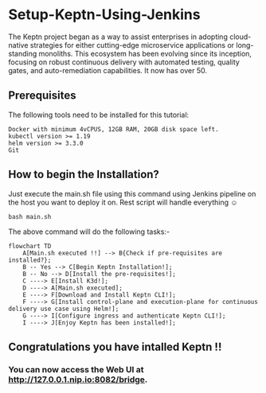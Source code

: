 # Setup-Keptn-Using-Jenkins
The Keptn project began as a way to assist enterprises in adopting cloud-native strategies for either cutting-edge microservice applications or long-standing monoliths. This ecosystem has been evolving since its inception, focusing on robust continuous delivery with automated testing, quality gates, and auto-remediation capabilities. It now has over 50.

## Prerequisites
The following tools need to be installed for this tutorial:
```
Docker with minimum 4vCPUS, 12GB RAM, 20GB disk space left.
kubectl version >= 1.19
helm version >= 3.3.0
Git
```

## How to begin the Installation?
Just execute the main.sh file using this command using Jenkins pipeline on the host you want to deploy it on.
Rest script will handle everything :relaxed:
```
bash main.sh
```

The above command will do the following tasks:-
```mermaid
flowchart TD
    A[Main.sh executed !!] --> B{Check if pre-requisites are installed?};
    B -- Yes --> C[Begin Keptn Installation!];
    B -- No --> D[Install the pre-requisites!];
    C ----> E[Install K3d!];
    D ----> A[Main.sh executed];
    E ----> F[Download and Install Keptn CLI!];
    F ----> G[Install control-plane and execution-plane for continuous delivery use case using Helm!];
    G ----> I[Configure ingress and authenticate Keptn CLI!];
    I ----> J[Enjoy Keptn has been installed!];
```
## Congratulations you have intalled Keptn !!
### You can now access the Web UI at http://127.0.0.1.nip.io:8082/bridge.